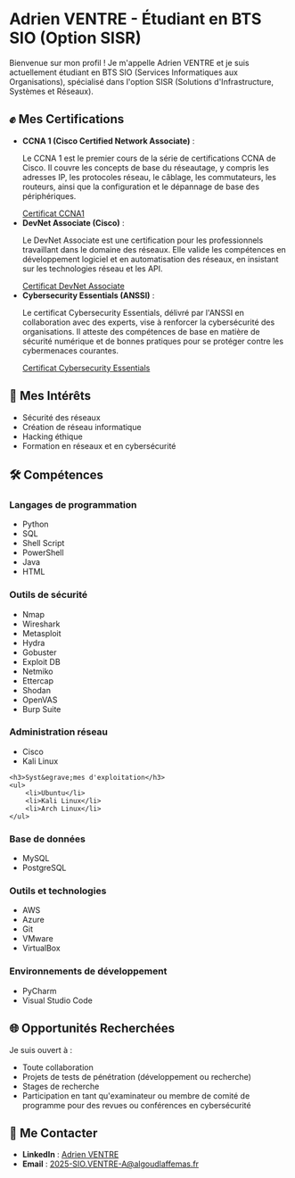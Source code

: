   <h1>Adrien VENTRE - &Eacute;tudiant en BTS SIO (Option SISR)</h1>
    <p>Bienvenue sur mon profil ! Je m'appelle Adrien VENTRE et je suis actuellement &eacute;tudiant en BTS SIO (Services Informatiques aux Organisations), sp&eacute;cialis&eacute; dans l'option SISR (Solutions d'Infrastructure, Syst&egrave;mes et R&eacute;seaux).</p>

  <h2>✊ Mes Certifications</h2>
    <ul>
        <li>
            <strong>CCNA 1 (Cisco Certified Network Associate)</strong> :
            <p>Le CCNA 1 est le premier cours de la s&eacute;rie de certifications CCNA de Cisco. Il couvre les concepts de base du r&eacute;seautage, y compris les adresses IP, les protocoles r&eacute;seau, le c&acirc;blage, les commutateurs, les routeurs, ainsi que la configuration et le d&eacute;pannage de base des p&eacute;riph&eacute;riques.</p>
            <a href="https://www.credly.com/badges/1daf5336-b8d6-4c3c-9426-0368dba92b28">Certificat CCNA1</a>
        </li>
        <li>
            <strong>DevNet Associate (Cisco)</strong> :
            <p>Le DevNet Associate est une certification pour les professionnels travaillant dans le domaine des r&eacute;seaux. Elle valide les comp&eacute;tences en d&eacute;veloppement logiciel et en automatisation des r&eacute;seaux, en insistant sur les technologies r&eacute;seau et les API.</p>
            <a href="https://www.credly.com/org/cisco/badge/devnet-associate">Certificat DevNet Associate</a>
        </li>
        <li>
            <strong>Cybersecurity Essentials (ANSSI)</strong> :
            <p>Le certificat Cybersecurity Essentials, d&eacute;livr&eacute; par l'ANSSI en collaboration avec des experts, vise &agrave; renforcer la cybers&eacute;curit&eacute; des organisations. Il atteste des comp&eacute;tences de base en mati&egrave;re de s&eacute;curit&eacute; num&eacute;rique et de bonnes pratiques pour se prot&eacute;ger contre les cybermenaces courantes.</p>
            <a href="https://www.credly.com/badges/c5fddce3-8edf-4069-8c8d-cfe7c7a59221">Certificat Cybersecurity Essentials</a>
        </li>
    </ul>

  <h2>🚀 Mes Int&eacute;r&ecirc;ts</h2>
    <ul>
        <li>S&eacute;curit&eacute; des r&eacute;seaux</li>
        <li>Création de réseau informatique</li>
        <li>Hacking &eacute;thique</li>
        <li>Formation en réseaux et en cybers&eacute;curit&eacute;</li>
    </ul>
    <h2>🛠️ Comp&eacute;tences</h2>
    <h3>Langages de programmation</h3>
    <ul>
        <li>Python</li>
        <li>SQL</li>
        <li>Shell Script</li>
        <li>PowerShell</li>
        <li>Java</li>
        <li>HTML</li>
    </ul>

   <h3>Outils de s&eacute;curit&eacute;</h3>
    <ul>
        <li>Nmap</li>
        <li>Wireshark</li>
        <li>Metasploit</li>
        <li>Hydra</li>
        <li>Gobuster</li>
        <li>Exploit DB</li>
        <li>Netmiko</li>
        <li>Ettercap</li>
        <li>Shodan</li>
        <li>OpenVAS</li>
        <li>Burp Suite</li>
    </ul>

  <h3>Administration r&eacute;seau</h3>
    <ul>
        <li>Cisco</li>
        <li>Kali Linux</li>
    </ul>

    <h3>Syst&egrave;mes d'exploitation</h3>
    <ul>
        <li>Ubuntu</li>
        <li>Kali Linux</li>
        <li>Arch Linux</li>
    </ul>

  <h3>Base de donn&eacute;es</h3>
    <ul>
        <li>MySQL</li>
        <li>PostgreSQL</li>
    </ul>

   <h3>Outils et technologies</h3>
    <ul>
        <li>AWS</li>
        <li>Azure</li>
        <li>Git</li>
        <li>VMware</li>
        <li>VirtualBox</li>
    </ul>

  <h3>Environnements de d&eacute;veloppement</h3>
    <ul>
        <li>PyCharm</li>
        <li>Visual Studio Code</li>
    </ul>
 <h2>🌐 Opportunit&eacute;s Recherch&eacute;es</h2>
    <p>Je suis ouvert &agrave; :</p>
    <ul>
        <li>Toute collaboration</li>
        <li>Projets de tests de p&eacute;n&eacute;tration (d&eacute;veloppement ou recherche)</li>
        <li>Stages de recherche</li>
        <li>Participation en tant qu'examinateur ou membre de comit&eacute; de programme pour des revues ou conf&eacute;rences en cybers&eacute;curit&eacute;</li>
    </ul>

<h2>📨 Me Contacter</h2>
    <ul>
        <li><strong>LinkedIn</strong> : <a href="https://www.linkedin.com/in/adrien-v-362a72258">Adrien VENTRE</a></li>
        <li><strong>Email</strong> : <a href="mailto:2025-SIO.VENTRE-A@algoudlaffemas.fr">2025-SIO.VENTRE-A@algoudlaffemas.fr</a></li>
    </ul>


